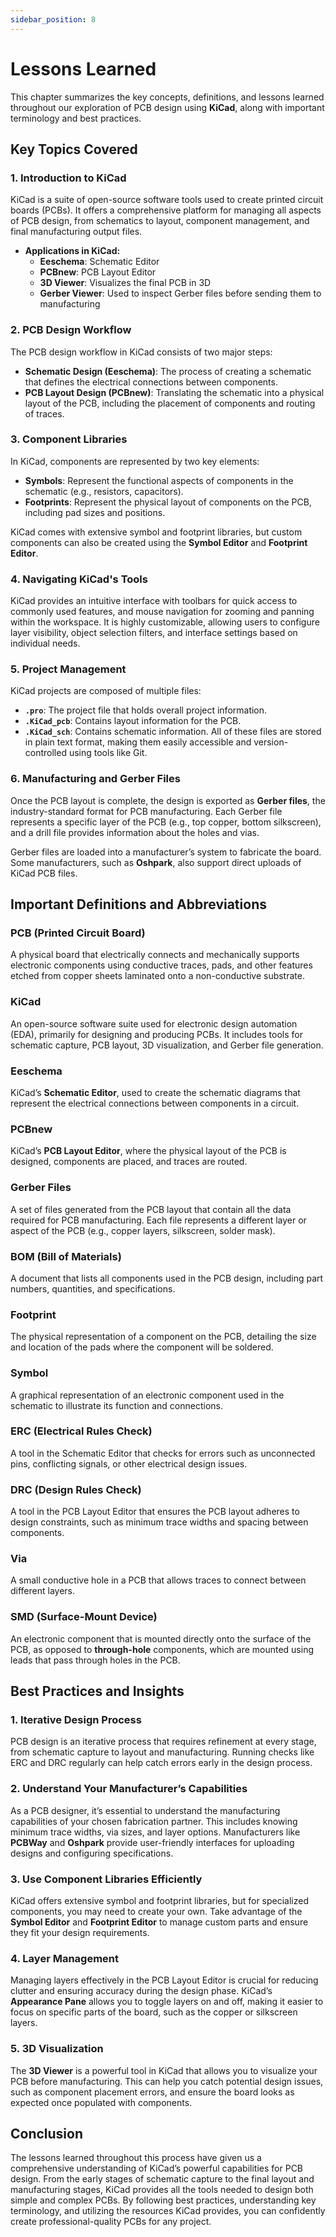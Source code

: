 ```yaml
---
sidebar_position: 8
---
```


# Lessons Learned

This chapter summarizes the key concepts, definitions, and lessons learned throughout our exploration of PCB design using **KiCad**, along with important terminology and best practices.

## Key Topics Covered

### 1. **Introduction to KiCad**
KiCad is a suite of open-source software tools used to create printed circuit boards (PCBs). It offers a comprehensive platform for managing all aspects of PCB design, from schematics to layout, component management, and final manufacturing output files.

- **Applications in KiCad:**
  - **Eeschema**: Schematic Editor
  - **PCBnew**: PCB Layout Editor
  - **3D Viewer**: Visualizes the final PCB in 3D
  - **Gerber Viewer**: Used to inspect Gerber files before sending them to manufacturing

### 2. **PCB Design Workflow**
The PCB design workflow in KiCad consists of two major steps:
- **Schematic Design (Eeschema)**: The process of creating a schematic that defines the electrical connections between components.
- **PCB Layout Design (PCBnew)**: Translating the schematic into a physical layout of the PCB, including the placement of components and routing of traces.

### 3. **Component Libraries**
In KiCad, components are represented by two key elements:
- **Symbols**: Represent the functional aspects of components in the schematic (e.g., resistors, capacitors).
- **Footprints**: Represent the physical layout of components on the PCB, including pad sizes and positions.

KiCad comes with extensive symbol and footprint libraries, but custom components can also be created using the **Symbol Editor** and **Footprint Editor**.

### 4. **Navigating KiCad's Tools**
KiCad provides an intuitive interface with toolbars for quick access to commonly used features, and mouse navigation for zooming and panning within the workspace. It is highly customizable, allowing users to configure layer visibility, object selection filters, and interface settings based on individual needs.

### 5. **Project Management**
KiCad projects are composed of multiple files:
- **`.pro`**: The project file that holds overall project information.
- **`.KiCad_pcb`**: Contains layout information for the PCB.
- **`.KiCad_sch`**: Contains schematic information.
All of these files are stored in plain text format, making them easily accessible and version-controlled using tools like Git.

### 6. **Manufacturing and Gerber Files**
Once the PCB layout is complete, the design is exported as **Gerber files**, the industry-standard format for PCB manufacturing. Each Gerber file represents a specific layer of the PCB (e.g., top copper, bottom silkscreen), and a drill file provides information about the holes and vias.

Gerber files are loaded into a manufacturer’s system to fabricate the board. Some manufacturers, such as **Oshpark**, also support direct uploads of KiCad PCB files.

## Important Definitions and Abbreviations

### PCB (Printed Circuit Board)
A physical board that electrically connects and mechanically supports electronic components using conductive traces, pads, and other features etched from copper sheets laminated onto a non-conductive substrate.

### KiCad
An open-source software suite used for electronic design automation (EDA), primarily for designing and producing PCBs. It includes tools for schematic capture, PCB layout, 3D visualization, and Gerber file generation.

### Eeschema
KiCad’s **Schematic Editor**, used to create the schematic diagrams that represent the electrical connections between components in a circuit.

### PCBnew
KiCad’s **PCB Layout Editor**, where the physical layout of the PCB is designed, components are placed, and traces are routed.

### Gerber Files
A set of files generated from the PCB layout that contain all the data required for PCB manufacturing. Each file represents a different layer or aspect of the PCB (e.g., copper layers, silkscreen, solder mask).

### BOM (Bill of Materials)
A document that lists all components used in the PCB design, including part numbers, quantities, and specifications.

### Footprint
The physical representation of a component on the PCB, detailing the size and location of the pads where the component will be soldered.

### Symbol
A graphical representation of an electronic component used in the schematic to illustrate its function and connections.

### ERC (Electrical Rules Check)
A tool in the Schematic Editor that checks for errors such as unconnected pins, conflicting signals, or other electrical design issues.

### DRC (Design Rules Check)
A tool in the PCB Layout Editor that ensures the PCB layout adheres to design constraints, such as minimum trace widths and spacing between components.

### Via
A small conductive hole in a PCB that allows traces to connect between different layers.

### SMD (Surface-Mount Device)
An electronic component that is mounted directly onto the surface of the PCB, as opposed to **through-hole** components, which are mounted using leads that pass through holes in the PCB.

## Best Practices and Insights

### 1. **Iterative Design Process**
PCB design is an iterative process that requires refinement at every stage, from schematic capture to layout and manufacturing. Running checks like ERC and DRC regularly can help catch errors early in the design process.

### 2. **Understand Your Manufacturer’s Capabilities**
As a PCB designer, it’s essential to understand the manufacturing capabilities of your chosen fabrication partner. This includes knowing minimum trace widths, via sizes, and layer options. Manufacturers like **PCBWay** and **Oshpark** provide user-friendly interfaces for uploading designs and configuring specifications.

### 3. **Use Component Libraries Efficiently**
KiCad offers extensive symbol and footprint libraries, but for specialized components, you may need to create your own. Take advantage of the **Symbol Editor** and **Footprint Editor** to manage custom parts and ensure they fit your design requirements.

### 4. **Layer Management**
Managing layers effectively in the PCB Layout Editor is crucial for reducing clutter and ensuring accuracy during the design phase. KiCad’s **Appearance Pane** allows you to toggle layers on and off, making it easier to focus on specific parts of the board, such as the copper or silkscreen layers.

### 5. **3D Visualization**
The **3D Viewer** is a powerful tool in KiCad that allows you to visualize your PCB before manufacturing. This can help you catch potential design issues, such as component placement errors, and ensure the board looks as expected once populated with components.

## Conclusion

The lessons learned throughout this process have given us a comprehensive understanding of KiCad’s powerful capabilities for PCB design. From the early stages of schematic capture to the final layout and manufacturing stages, KiCad provides all the tools needed to design both simple and complex PCBs. By following best practices, understanding key terminology, and utilizing the resources KiCad provides, you can confidently create professional-quality PCBs for any project.